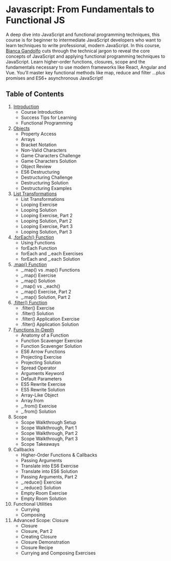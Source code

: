 # Javascript: From Fundamentals to Functional JS

A deep dive into JavaScript and functional programming techniques, this course is for beginner to intermediate JavaScript developers who want to learn techniques to write professional, modern JavaScript. In this course, [Bianca Gandolfo](https://frontendmasters.com/teachers/bianca-gandolfo/) cuts through the technical jargon to reveal the core concepts of JavaScript and applying functional programming techniques to JavaScript. Learn higher-order functions, closures, scope and the fundamentals necessary to use modern frameworks like React, Angular and Vue. You'll master key functional methods like map, reduce and filter ...plus promises and ES6+ asynchronous JavaScript!

## Table of Contents

1. [Introduction](src/01.Introduction.md)
   - Course Introduction
   - Success Tips for Learning
   - Functional Programming
2. [Objects](src/02.Objects-and-arrays.md)
   - Property Access
   - Arrays
   - Bracket Notation
   - Non-Valid Characters
   - Game Characters Challenge
   - Game Characters Solution
   - Object Review
   - ES6 Destructuring
   - Destructuring Challenge
   - Destructuring Solution
   - Destructuring Examples
3. [List Transformations](src/03.List-transformations.md)
   - List Transformations
   - Looping Exercise
   - Looping Solution
   - Looping Exercise, Part 2
   - Looping Solution, Part 2
   - Looping Exercise, Part 3
   - Looping Solution, Part 3
4. [.forEach() Function](src/04.forEach-function.md)
   - Using Functions
   - forEach Function
   - forEach and _.each Exercises
   - forEach and _.each Solution
5. [.map() Function](src/05.map-function.md)
   - _.map() vs .map() Functions
   - _.map() Exercise
   - _.map() Solution
   - _map() vs ._each()
   - _.map() Exercise, Part 2
   - _.map() Solution, Part 2
6. [.filter() Function](src/06.filter-function.md)
   - .filter() Exercise
   - .filter() Solution
   - .filter() Application Exercise
   - .filter() Application Solution
7. [Functions In-Depth](src/07.functions-in-depth.md)
   - Anatomy of a Function
   - Function Scavenger Exercise
   - Function Scavenger Solution
   - ES6 Arrow Functions
   - Projecting Exercise
   - Projecting Solution
   - Spread Operator
   - Arguments Keyword
   - Default Parameters
   - ES5 Rewrite Exercise
   - ES5 Rewrite Solution
   - Array-Like Object
   - Array.from
   - _.from() Exercise
   - _.from() Solution
8. Scope
   - Scope Walkthrough Setup
   - Scope Walkthrough, Part 1
   - Scope Walkthrough, Part 2
   - Scope Walkthrough, Part 3
   - Scope Takeaways
9. Callbacks
    - Higher-Order Functions & Callbacks
    - Passing Arguments
    - Translate into ES6 Exercise
    - Translate into ES6 Solution
    - Passing Arguments, Part 2
    - _.reduce() Exercise
    - _.reduce() Solution
    - Empty Room Exercise
    - Empty Room Solution
10. Functional Utilities
    - Currying
    - Composing
11. Advanced Scope: Closure
    - Closure
    - Closure, Part 2
    - Creating Closure
    - Closure Demonstration
    - Closure Recipe
    - Currying and Composing Exercises
